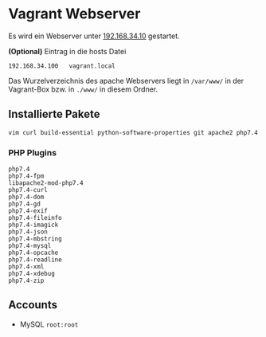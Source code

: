 # Vagrant Webserver

Es wird ein Webserver unter [192.168.34.10](http://192.168.34.10/) gestartet.

**(Optional)** Eintrag in die hosts Datei

```
192.168.34.100   vagrant.local
```

Das Wurzelverzeichnis des apache Webservers liegt in `/var/www/` in der Vagrant-Box
bzw. in `./www/` in diesem Ordner.

## Installierte Pakete
```
vim curl build-essential python-software-properties git apache2 php7.4
```

### PHP Plugins
```
php7.4
php7.4-fpm
libapache2-mod-php7.4
php7.4-curl
php7.4-dom
php7.4-gd
php7.4-exif
php7.4-fileinfo
php7.4-imagick
php7.4-json
php7.4-mbstring
php7.4-mysql
php7.4-opcache
php7.4-readline
php7.4-xml
php7.4-xdebug
php7.4-zip
```

## Accounts

* MySQL `root:root`
